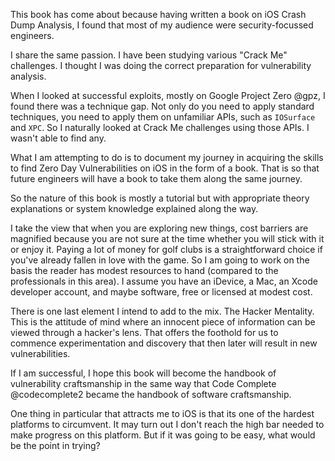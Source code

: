 This book has come about because having written a book on iOS Crash Dump Analysis, I found that most of my audience were security-focussed engineers.

I share the same passion.  I have been studying various "Crack Me" challenges.  I thought I was doing the correct preparation for vulnerability analysis.

When I looked at successful exploits, mostly on Google Project Zero @gpz, I found there was a technique gap.  Not only do you need to apply standard techniques, you need to apply them on unfamiliar APIs, such as `IOSurface` and `XPC`.  So I naturally looked at Crack Me challenges using those APIs.  I wasn't able to find any.

What I am attempting to do is to document my journey in acquiring the skills to find Zero Day Vulnerabilities on iOS in the form of a book.  That is so that future engineers will have a book to take them along the same journey.

So the nature of this book is mostly a tutorial but with appropriate theory explanations or system knowledge explained along the way.

I take the view that when you are exploring new things, cost barriers are magnified because you are not sure at the time whether you will stick with it or enjoy it.  Paying a lot of money for golf clubs is a straightforward choice if you've already fallen in love with the game.  So I am going to work on the basis the reader has modest resources to hand (compared to the professionals in this area).  I assume you have an iDevice, a Mac, an Xcode developer account, and maybe software, free or licensed at modest cost.

There is one last element I intend to add to the mix.  The Hacker Mentality.  This is the attitude of mind where an innocent piece of information can be viewed through a hacker's lens.  That offers the foothold for us to commence experimentation and discovery that then later will result in new vulnerabilities.

If I am successful, I hope this book will become the handbook of vulnerability craftsmanship in the same way that Code Complete @codecomplete2 became the handbook of software craftsmanship.

One thing in particular that attracts me to iOS is that its one of the hardest platforms to circumvent.  It may turn out I don't reach the high bar needed to make progress on this platform.  But if it was going to be easy, what would be the point in trying?

